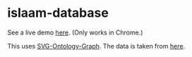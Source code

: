 # islaam-database

See a live demo [here](https://islaam-database.github.io/islaam-database/). (Only works in Chrome.)

This uses [SVG-Ontology-Graph](https://github.com/AskYous/svg-ontology-graph). The data is taken from [here](https://docs.google.com/spreadsheets/d/1oEhVbC85KnVYpjOnqX18plTSyjyH6F4dxNQ4SjjkBAs).
